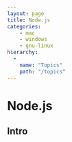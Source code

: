 ```yaml
---
layout: page
title: Node.js
categories:
    - mac
    - windows
    - gnu-linux
hierarchy:
  -
    name: "Topics"
    path: "/topics"
---
```

# Node.js

<p></p>

## Intro
